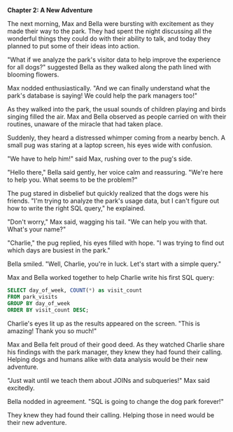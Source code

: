 **Chapter 2: A New Adventure**

The next morning, Max and Bella were bursting with excitement as they made their way to the park. They had spent the night discussing all the wonderful things they could do with their ability to talk, and today they planned to put some of their ideas into action.

"What if we analyze the park's visitor data to help improve the experience for all dogs?" suggested Bella as they walked along the path lined with blooming flowers.

Max nodded enthusiastically. "And we can finally understand what the park's database is saying! We could help the park managers too!"

As they walked into the park, the usual sounds of children playing and birds singing filled the air. Max and Bella observed as people carried on with their routines, unaware of the miracle that had taken place.

Suddenly, they heard a distressed whimper coming from a nearby bench. A small pug was staring at a laptop screen, his eyes wide with confusion.

"We have to help him!" said Max, rushing over to the pug's side.

"Hello there," Bella said gently, her voice calm and reassuring. "We're here to help you. What seems to be the problem?"

The pug stared in disbelief but quickly realized that the dogs were his friends. "I'm trying to analyze the park's usage data, but I can't figure out how to write the right SQL query," he explained.

"Don't worry," Max said, wagging his tail. "We can help you with that. What's your name?"

"Charlie," the pug replied, his eyes filled with hope. "I was trying to find out which days are busiest in the park."

Bella smiled. "Well, Charlie, you're in luck. Let's start with a simple query."

Max and Bella worked together to help Charlie write his first SQL query:

```sql
SELECT day_of_week, COUNT(*) as visit_count
FROM park_visits
GROUP BY day_of_week
ORDER BY visit_count DESC;
```

Charlie's eyes lit up as the results appeared on the screen. "This is amazing! Thank you so much!"

Max and Bella felt proud of their good deed. As they watched Charlie share his findings with the park manager, they knew they had found their calling. Helping dogs and humans alike with data analysis would be their new adventure.

"Just wait until we teach them about JOINs and subqueries!" Max said excitedly.

Bella nodded in agreement. "SQL is going to change the dog park forever!"

They knew they had found their calling. Helping those in need would be their new adventure.
